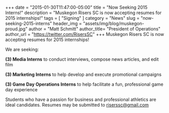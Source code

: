 +++
date        = "2015-01-30T11:47:00-05:00"
title       = "Now Seeking 2015 Interns!"
description = "Muskegon Risers SC is now accepting resumes for 2015 internships!"
tags        = [ "Signing" ]
category    = "News"
slug        = "now-seeking-2015-interns"
header_img	= "assets/img/blog/muskegon-proud.jpg"
author		= "Matt Schmitt"
author_title= "President of Operations"
author_url	= "https://twitter.com/RisersSC"
+++
Muskegon Risers SC is now accepting resumes for 2015 internships!

We are seeking:

**(3) Media Interns** to conduct interviews, compose news articles, and edit film

**(3) Marketing Interns** to help develop and execute promotional campaigns

**(3) Game Day Operations Interns** to help facilitate a fun, professional game day experience

Students who have a passion for business and professional athletics are ideal candidates. Resumes may be submitted to [riserssc@gmail.com](mailto:riserssc@gmail.com)
